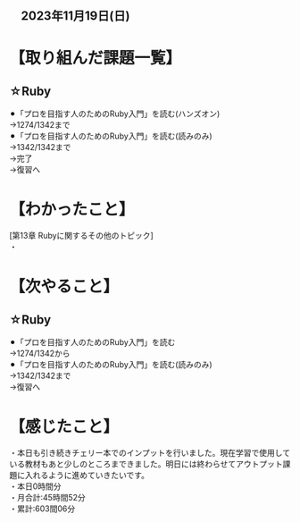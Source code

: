 ## 　2023年11月19日(日)
# 【取り組んだ課題一覧】
## ☆Ruby
⚫︎「プロを目指す人のためのRuby入門」を読む(ハンズオン)<br>
→1274/1342まで<br>
⚫︎「プロを目指す人のためのRuby入門」を読む(読みのみ)<br>
→1342/1342まで<br>
→完了<br>
→復習へ<br>
# 【わかったこと】
[第13章 Rubyに関するその他のトピック]<br>
・<br>
# 【次やること】
## ☆Ruby
⚫︎「プロを目指す人のためのRuby入門」を読む<br>
→1274/1342から<br>
⚫︎「プロを目指す人のためのRuby入門」を読む(読みのみ)<br>
→1342/1342まで<br>
→復習へ<br>
# 【感じたこと】
・本日も引き続きチェリー本でのインプットを行いました。現在学習で使用している教材もあと少しのところまできました。明日には終わらせてアウトプット課題に入れるように進めていきたいです。<br>
・本日0時間分<br>
・月合計:45時間52分<br>
・累計:603間06分<br>
